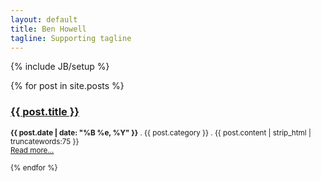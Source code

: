```yaml
---
layout: default
title: Ben Howell
tagline: Supporting tagline
---
```

{% include JB/setup %}

<div class="blog-index">
  {% for post in site.posts %}
  <h3><a href="{{ post.url }}">{{ post.title }}</a></h3><p><small><strong>{{ post.date | date: "%B %e, %Y" }}</strong> . {{ post.category }} .
  {{ post.content | strip_html | truncatewords:75 }}<br>
  <a href="{{ post.url }}">Read more...</a><br><br>
  {% endfor %}
</div>
